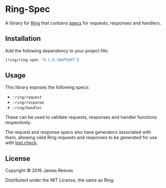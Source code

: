 # Ring-Spec

A library for [Ring][] that contains [specs][] for requests, responses
and handlers.

[ring]:  https://github.com/ring-clojure/ring
[specs]: http://clojure.org/about/spec

## Installation

Add the following dependency to your project file:

```clojure
[ring/ring-spec "0.1.0-SNAPSHOT"]
```

## Usage

This library exposes the following specs:

* `:ring/request`
* `:ring/response`
* `:ring/handler`

These can be used to validate requests, responses and handler
functions respectively.

The request and response specs also have generators associated with
them, allowing valid Ring requests and responses to be generated for
use with [test.check][].

[test.check]: https://github.com/clojure/test.check

## License

Copyright © 2016 James Reeves

Distributed under the MIT License, the same as Ring.
